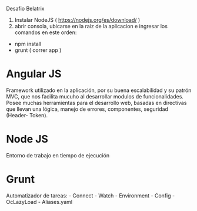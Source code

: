 Desafio Belatrix

1. Instalar NodeJS ( https://nodejs.org/es/download/ )
2. abrir consola, ubicarse en la raiz de la aplicacion e ingresar los comandos en este orden:
 - npm install
 - grunt ( correr app )

# Angular JS

Framework utilizado en la aplicación, por su buena escalabilidad y su patrón MVC, que nos facilita mucuho al desarrollar modulos de funcionalidades. Posee muchas herramientas para el desarrollo web, basadas en directivas que llevan una lógica, manejo de errores, componentes, seguridad (Header- Token).

# Node JS

Entorno de trabajo en tiempo de ejecución


# Grunt

Automatizador de tareas:
							- Connect
							- Watch
							- Environment
							- Config
							- OcLazyLoad
							- Aliases.yaml
